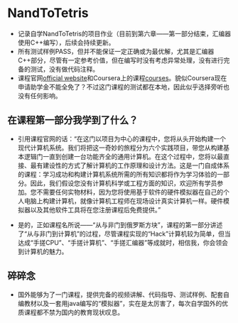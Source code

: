 # NandToTetris

- 记录自学NandToTetris的项目作业（目前到第六章——第一部分结束，汇编器使用C++编写），后续会持续更新。
- 所有测试样例PASS，但并不能保证一定正确或为最优解，尤其是汇编器C++部分，尽管有一定参考价值，但在编写时没有考虑异常处理，没有进行完备的测试，没有做代码注释。
- 课程官网[official website](https://www.nand2tetris.org/)和Coursera上的课程[courses](https://www.coursera.org/learn/build-a-computer)。貌似Coursera现在申请助学金不能全免了？不过这门课程的测试都在本地，因此似乎选择旁听也没有任何影响。

## 在课程第一部分我学到了什么？

- 引用课程官网的话：“在这门以项目为中心的课程中，您将从头开始构建一个现代计算机系统。我们将把这一奇妙的旅程分为六个实践项目，带您从构建基本逻辑门一直到创建一台功能齐全的通用计算机。在这个过程中，您将以最直接、最有建设性的方式了解计算机的工作原理和设计方法。这是一门自成体系的课程：学习成功和构建计算机系统所需的所有知识都将作为学习体验的一部分。因此，我们假设您没有计算机科学或工程方面的知识，欢迎所有学员参加。您不需要任何实物材料，因为您将使用基于软件的硬件模拟器在自己的个人电脑上构建计算机，就像计算机工程师在现场设计真实计算机一样。硬件模拟器以及其他软件工具将在您注册课程后免费提供。”

- 是的，正如课程名所说——“从与非门到俄罗斯方块”，课程的第一部分讲述了“从与非门到计算机”的过程，尽管课程实现的“Hack”计算机较为简单，但当达成“手搓CPU”、“手搓计算机”、“手搓汇编器”等成就时，相信我，你会领会到计算机的魅力。

## 碎碎念

- 国外能够为了一门课程，提供完备的视频讲解、代码指导、测试样例、配套自编教材以及一套用java编写的“模拟器”，实在是太厉害了，每次自学国外的优质课程都不禁为国内的教育现状叹息。